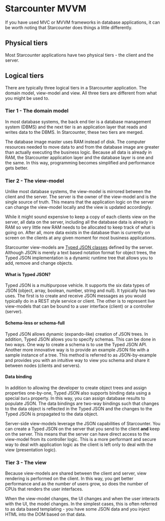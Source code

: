 # Starcounter MVVM

If you have used MVC or MVVM frameworks in database applications, it can be worth noting that Starcounter does things a little differently.

## Physical tiers

Most Starcounter applications have two physical tiers - the client and the server.

## Logical tiers

There are typically three logical tiers in a Starcounter application. The domain model, view-model and view. All three tiers are different from what you might be used to.

### Tier 1 - The domain model

In most database systems, the back end tier is a database management system (DBMS) and the next tier is an application layer that reads and writes data to the DBMS. In Starcounter, these two tiers are merged.

The database image master uses RAM instead of disk. The computer resources needed to move data to and from the database image are greater than actually executing the business logic. Because all data is already in RAM, the Starcounter application layer and the database layer is one and the same. In this way, programming becomes simplified and performance gets better.

### Tier 2 - The view-model

Unlike most database systems, the view-model is mirrored between the client and the server. The server is the owner of the view-model and is the single source of truth. This means that the application logic on the server can change the view-model locally and the view is updated accordingly.

While it might sound expensive to keep a copy of each clients view on the server, all data on the server, including all the database data is already in RAM so very little new RAM needs to be allocated to keep track of what is going on. After all, more data exists in the database than is currently on screen on the clients at any given moment for most business applications.

Starcounter view-models are [Typed JSON classes](/guides/typed-json) defined by the server. Although JSON is merely a text based notation format for object trees, the Typed JSON implementation is a dynamic runtime tree that allows you to add, remove and change objects.

#### What is Typed JSON?

Typed JSON is a multipurpose vehicle. It supports the six data types of JSON (object, array, boolean, number, string and null). It typically has two uses. The first is to create and receive JSON messages as you would typically do in a REST style service or client. The other is to represent live view-models that can be bound to a user interface (client) or a controller (server).

#### Schema-less or schema-full

Typed JSON allows dynamic (expando-like) creation of JSON trees. In addition, Typed JSON allows you to specify schemas. This can be done in two ways. One way to create a schema is to use the Typed JSON API. Another more innovative way is to provide an example JSON file with a sample instance of a tree. This method is referred to as JSON-by-example and provides you with an intuitive way to view you schema and share it between nodes (clients and servers).

#### Data binding

In addition to allowing the developer to create object trees and assign properties one-by-one, Typed JSON also supports binding data using a special `Data` property. In this way, you can assign database results to populate JSON. The data bindings are two-way bindings such that changes to the data object is reflected in the Typed JSON and the changes to the Typed JSON is propagated to the data object.

Server-side view-models leverage the JSON capabilities of Starcounter. You can create a Typed JSON on the server that you send to the client **and** keep on the server. This means that the server can have direct access to the view-model from its controller logic. This is a more performant and secure way to deal with application logic as the client is left only to deal with the view (presentation logic).

### Tier 3 - The view

Because view-models are shared between the client and server, view rendering is performed on the client. In this way, you get better performance and as the number of users grow, so does the number of CPUs that renders the user interfaces. 

When the view-model changes, the UI changes and when the user interacts with the UI, the model changes. In the simplest cases, this is often referred to as data based templating - you have some JSON data and you inject HTML into the DOM based on that data.
